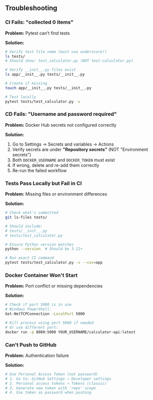 ## Troubleshooting

### CI Fails: "collected 0 items"

**Problem:** Pytest can't find tests

**Solution:**
```bash
# Verify test file name (must use underscore!)
ls tests/
# Should show: test_calculator.py (NOT test-calculator.py)

# Verify __init__.py files exist
ls app/__init__.py tests/__init__.py

# Create if missing
touch app/__init__.py tests/__init__.py

# Test locally
pytest tests/test_calculator.py -v
```

### CD Fails: "Username and password required"

**Problem:** Docker Hub secrets not configured correctly

**Solution:**
1. Go to Settings → Secrets and variables → Actions
2. Verify secrets are under **"Repository secrets"** (NOT "Environment secrets")
3. Both `DOCKER_USERNAME` and `DOCKER_TOKEN` must exist
4. If wrong, delete and re-add them correctly
5. Re-run the failed workflow

### Tests Pass Locally but Fail in CI

**Problem:** Missing files or environment differences

**Solution:**
```bash
# Check what's committed
git ls-files tests/

# Should include:
# tests/__init__.py
# tests/test_calculator.py

# Ensure Python version matches
python --version  # Should be 3.11+

# Run exact CI command
pytest tests/test_calculator.py -v --cov=app
```

### Docker Container Won't Start

**Problem:** Port conflict or missing dependencies

**Solution:**
```bash
# Check if port 5000 is in use
# Windows PowerShell:
Get-NetTCPConnection -LocalPort 5000

# Kill process using port 5000 if needed
# Or use different port:
docker run -p 8080:5000 YOUR_USERNAME/calculator-api:latest
```

### Can't Push to GitHub

**Problem:** Authentication failure

**Solution:**
```bash
# Use Personal Access Token (not password)
# 1. Go to: GitHub Settings → Developer settings
# 2. Personal access tokens → Tokens (classic)
# 3. Generate new token with 'repo' scope
# 4. Use token as password when pushing
```
